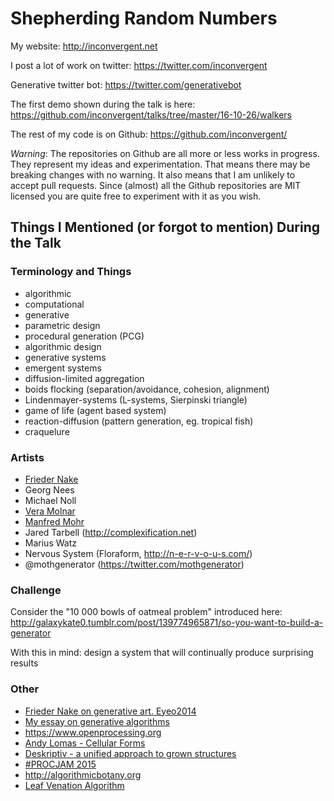 # Shepherding Random Numbers

My website: 
http://inconvergent.net

I post a lot of work on twitter:
https://twitter.com/inconvergent

Generative twitter bot:
https://twitter.com/generativebot

The first demo shown during the talk is here:
https://github.com/inconvergent/talks/tree/master/16-10-26/walkers

The rest of my code is on Github:
https://github.com/inconvergent/

_Warning_: The repositories on Github are all more or less works in progress.
They represent my ideas and experimentation. That means there may be breaking
changes with no warning. It also means that I am unlikely to accept pull
requests. Since (almost) all the Github repositories are MIT licensed you are
quite free to experiment with it as you wish.

## Things I Mentioned (or forgot to mention) During the Talk

### Terminology and Things

- algorithmic
- computational
- generative
- parametric design
- procedural generation (PCG)
- algorithmic design
- generative systems
- emergent systems
- diffusion-limited aggregation
- boids flocking (separation/avoidance, cohesion, alignment)
- Lindenmayer-systems (L-systems, Sierpinski triangle)
- game of life (agent based system)
- reaction-diffusion (pattern generation, eg. tropical fish)
- craquelure


### Artists

- [Frieder Nake](http://collections.vam.ac.uk/search/?listing_type=imagetext&offset=0&limit=15&narrow=1&extrasearch=&q=frieder+nake&commit=Search&quality=0&objectnamesearch=&placesearch=&after=&after-adbc=AD&before=&before-adbc=AD&namesearch=&materialsearch=&mnsearch=&locationsearch=)
- Georg Nees
- Michael Noll
- [Vera Molnar](http://collections.vam.ac.uk/search/?listing_type=imagetext&offset=0&limit=15&narrow=1&extrasearch=&q=vera+molnar&commit=Search&quality=0&objectnamesearch=&placesearch=&after=&after-adbc=AD&before=&before-adbc=AD&namesearch=&materialsearch=&mnsearch=&locationsearch=)
- [Manfred Mohr](http://collections.vam.ac.uk/search/?listing_type=imagetext&offset=0&limit=15&narrow=1&extrasearch=&q=manfred+mohr&commit=Search&quality=0&objectnamesearch=&placesearch=&after=&after-adbc=AD&before=&before-adbc=AD&namesearch=&materialsearch=&mnsearch=&locationsearch=)
- Jared Tarbell (http://complexification.net)
- Marius Watz
- Nervous System (Floraform, http://n-e-r-v-o-u-s.com/)
- @mothgenerator (https://twitter.com/mothgenerator)


### Challenge

Consider the "10 000  bowls of oatmeal problem" introduced here:
http://galaxykate0.tumblr.com/post/139774965871/so-you-want-to-build-a-generator

With this in mind: design a system that will continually produce surprising
results


### Other

- [Frieder Nake on generative art. Eyeo2014](https://vimeo.com/104315361)
- [My essay on generative algorithms](http://inconvergent.net/generative/)
- https://www.openprocessing.org
- [Andy Lomas - Cellular Forms](https://vimeo.com/82989945)
- [Deskriptiv - a unified approach to grown structures](https://www.youtube.com/watch?v=9HI8FerKr6Q)
- [#PROCJAM 2015](https://www.youtube.com/watch?v=s_eyo_m_hnc&feature=youtu.be)
- http://algorithmicbotany.org
- [Leaf Venation Algorithm](http://algorithmicbotany.org/papers/venation.sig2005.pdf)

